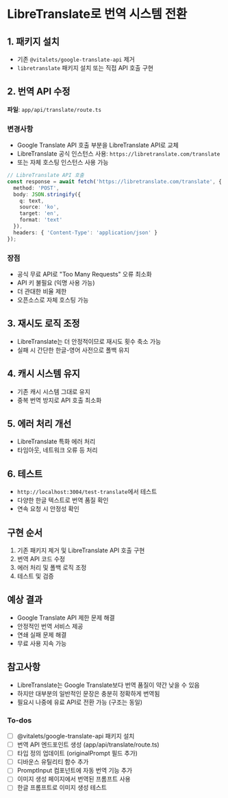 <!-- dc6a1d68-52d9-42bc-8cc6-93e73fadd511 3b08353d-42ac-4474-a90d-6316dbd3eb44 -->
# LibreTranslate로 번역 시스템 전환

## 1. 패키지 설치

- 기존 `@vitalets/google-translate-api` 제거
- `libretranslate` 패키지 설치 또는 직접 API 호출 구현

## 2. 번역 API 수정

**파일**: `app/api/translate/route.ts`

### 변경사항

- Google Translate API 호출 부분을 LibreTranslate API로 교체
- LibreTranslate 공식 인스턴스 사용: `https://libretranslate.com/translate`
- 또는 자체 호스팅 인스턴스 사용 가능
```typescript
// LibreTranslate API 호출
const response = await fetch('https://libretranslate.com/translate', {
  method: 'POST',
  body: JSON.stringify({
    q: text,
    source: 'ko',
    target: 'en',
    format: 'text'
  }),
  headers: { 'Content-Type': 'application/json' }
});
```


### 장점

- 공식 무료 API로 "Too Many Requests" 오류 최소화
- API 키 불필요 (익명 사용 가능)
- 더 관대한 비율 제한
- 오픈소스로 자체 호스팅 가능

## 3. 재시도 로직 조정

- LibreTranslate는 더 안정적이므로 재시도 횟수 축소 가능
- 실패 시 간단한 한글-영어 사전으로 폴백 유지

## 4. 캐시 시스템 유지

- 기존 캐시 시스템 그대로 유지
- 중복 번역 방지로 API 호출 최소화

## 5. 에러 처리 개선

- LibreTranslate 특화 에러 처리
- 타임아웃, 네트워크 오류 등 처리

## 6. 테스트

- `http://localhost:3004/test-translate`에서 테스트
- 다양한 한글 텍스트로 번역 품질 확인
- 연속 요청 시 안정성 확인

## 구현 순서

1. 기존 패키지 제거 및 LibreTranslate API 호출 구현
2. 번역 API 코드 수정
3. 에러 처리 및 폴백 로직 조정
4. 테스트 및 검증

## 예상 결과

- Google Translate API 제한 문제 해결
- 안정적인 번역 서비스 제공
- 연쇄 실패 문제 해결
- 무료 사용 지속 가능

## 참고사항

- LibreTranslate는 Google Translate보다 번역 품질이 약간 낮을 수 있음
- 하지만 대부분의 일반적인 문장은 충분히 정확하게 번역됨
- 필요시 나중에 유료 API로 전환 가능 (구조는 동일)

### To-dos

- [ ] @vitalets/google-translate-api 패키지 설치
- [ ] 번역 API 엔드포인트 생성 (app/api/translate/route.ts)
- [ ] 타입 정의 업데이트 (originalPrompt 필드 추가)
- [ ] 디바운스 유틸리티 함수 추가
- [ ] PromptInput 컴포넌트에 자동 번역 기능 추가
- [ ] 이미지 생성 페이지에서 번역된 프롬프트 사용
- [ ] 한글 프롬프트로 이미지 생성 테스트